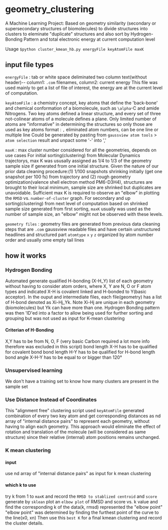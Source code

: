 # geometry_clustering
A Machine Learning Project: Based on geometry similarity (secondary or supersecondary structures of biomolecules) to divide structures into clusters to eleminate "duplicate" structures and also sort by Hydrogen-Bonding Pattern and total electronic energy at current computation level

Usage `$python cluster_kmean_hb.py energyFile keyAtomFile maxK`

## input file types
`energyFile` : tab or white space deliminated two column text(without header)-- column1: `.com` filenames, column2: current energy
  This file was used mainly to get a list of file of interest, the energy are at the current level of computation.
  
`keyAtomFile` : a chemistry concept, key atoms that define the 'back-bone' and chemical conformation of a biomolecule, such as `\alpha`-C and amide Nitrogens. Two key atoms defined a linear structure, and every set of three not-colinear atoms of a molecule defines a plane.
  Only limited number of atoms are "informative" in determining the structures so only those are used as key atoms
  format : `,` eliminated atom numbers, can be one line or multiple line
  Could be generated by pasting from `gaussview atom tools` > `atom selection` result and unpact some '-' into ','

`maxK` : max cluster number considered for all the geometries, depends on use cases
  For initial sorting(clustering) from Molecular Dynamics trajectorys, max K was ususally assigned as 1/4 to 1/3 of the geometry sample size if generated from one initial structure. Given the nature of our prior data cleaning procedure:(1) 1/100 snapshots shrinking initially (get one snapshot per 100 fs) from trajectory and (2) rough geometry optimization(valence shell electron method PM6-D3H4), structures are brought to their local minimum, sample size are shrinked but duplicates are unavoidable. Sufficient max K is required to observe an "elbow" in plotting the `RMSD` vs. `number-of-cluster` graph. 
  For secondary and up sorting(clustering) from next level of computation based on shrinked sample size generated from first sorting, `maxK` usually was used as the number of sample size, an "elbow" might not be observed with these levels.
  
`geometry files` : geometry files are generated from previous data cleaning steps that are `.com` gaussview readable files and have certain unstructured headlines and structured part `atomtype` `x` `y` `z` organized by atom number order and usually ome empty tail lines

## how it works
### Hydrogen Bonding
Automated generate qualified H-bonding (X-H_Y) list of each geometry without having to consider atom orders, where X, Y are N, O or F atom types and indicated X-H is covalent linked and H-bonded to Y(basic acceptor). In the ouput and intermediate files, each file(geometry) has a list of H-bond denoted as Xi-Hj_Yk. Note Xi-Hj are unique in each geometry (biomolecules) but Yk can have more than one. 
Hydrogen Bonding pattern was then 'ID'ed into a factor to allow being used for further sorting and grouping but was not used as input for K-mean clustering
#### Criterian of H-Bonding
X,Y has to be from N, O, F (very basic Carbon required a lot more info therefore was excluded in this script)
bond length X-H has to be qualified for covalent bond
bond length H-Y has to be qualified for H-bond length
bond angle X-H-Y has to be equal to or bigger than 120&deg;

### Unsupervised learning
We don't have a training set to know how many clusters are present in the sample set

### Use Distance Instead of Coordinates
This "alignment free" clustering script used `keyAtomFile` generated combination of every two key atom and get corresponding distances as nd array of "internal distance pairs" to represent each geometry, without having to align each geometry.
This approach would eliminate the effect of rotation and translation of the molecule (will be considered as same structure) since their relative (internal) atom positions remains unchanged.

### K mean clustering
#### input
use nd array of "internal distance pairs" as input for k mean clustering 
#### which k to use
try k from 1 to `maxK` and record the `RMSD to stablized centroid` and `score` generate by `sklean`
plot an `elbow plot` of RMSD and score vs. k value and find the corresponding k of the data(k, rmsd) represented the "elbow point"
"elbow point" was determined by finding the furthest point of the curve to the line(x0, xn)
Then use this `best K` for a final kmean clustering and record the cluster details.

